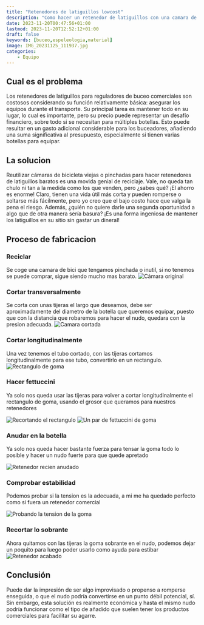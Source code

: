 ```yaml
---
title: "Retenedores de latiguillos lowcost"
description: "Como hacer un retenedor de latiguillos con una camara de bicicleta usada"
date: 2023-11-20T00:47:56+01:00
lastmod: 2023-11-20T12:52:12+01:00
draft: false
keywords: [buceo,espeleologia,material]
image: IMG_20231125_111937.jpg
categories:
    - Equipo
---
```


## Cual es el problema

Los retenedores de latiguillos para reguladores de buceo comerciales son costosos considerando su función relativamente básica: asegurar los equipos durante el transporte. Su principal tarea es mantener todo en su lugar, lo cual es importante, pero su precio puede representar un desafío financiero, sobre todo si se necesitan para múltiples botellas. Esto puede resultar en un gasto adicional considerable para los buceadores, añadiendo una suma significativa al presupuesto, especialmente si tienen varias botellas para equipar.

## La solucion

Reutilizar cámaras de bicicleta viejas o pinchadas para hacer retenedores de latiguillos baratos es una movida genial de reciclaje. Vale, no queda tan chulo ni tan a la medida como los que venden, pero ¿sabes qué? ¡El ahorro es enorme! Claro, tienen una vida útil más corta y pueden romperse o soltarse más fácilmente, pero yo creo que el bajo costo hace que valga la pena el riesgo. Además, ¿quién no quiere darle una segunda oportunidad a algo que de otra manera sería basura? ¡Es una forma ingeniosa de mantener los latiguillos en su sitio sin gastar un dineral!

## Proceso de fabricacion

### Reciclar
Se coge una camara de bici que tengamos pinchada o inutil, si no tenemos se puede comprar, sigue siendo mucho mas barato.
![Cámara original](IMG_20231125_111333.jpg)

### Cortar transversalmente
Se corta con unas tijeras el largo que deseamos, debe ser aproximadamente del diametro de la botella que queremos equipar, puesto que con la distancia que robaremos para hacer el nudo, quedara con la presion adecuada.
![Camara cortada](IMG_20231125_111348.jpg)

### Cortar longitudinalmente
Una vez tenemos el tubo cortado, con las tijeras cortamos longitudinalmente para ese tubo, convertirlo en un rectangulo.
![Rectangulo de goma](IMG_20231125_111404.jpg)

### Hacer fettuccini
Ya solo nos queda usar las tijeras para volver a cortar longitudinalmente el rectangulo de goma, usando el grosor que queramos para nuestros retenedores

![Recortando el rectangulo](IMG_20231125_111445.jpg)
![Un par de fettuccini de goma](IMG_20231125_111549.jpg)

### Anudar en la botella

Ya solo nos queda hacer bastante fuerza para tensar la goma todo lo posible y hacer un nudo fuerte para que quede apretado

![Retenedor recien anudado](IMG_20231125_111813.jpg)

### Comprobar estabilidad
Podemos probar si la tension es la adecuada, a mi me ha quedado perfecto como si fuera un retenedor comercial

![Probando la tension de la goma](IMG_20231125_111859.jpg)

### Recortar lo sobrante
Ahora quitamos con las tijeras la goma sobrante en el nudo, podemos dejar un poquito para luego poder usarlo como ayuda para estibar
![Retenedor acabado](IMG_20231125_111937.jpg)

## Conclusión

Puede dar la impresión de ser algo improvisado o propenso a romperse enseguida, o que el nudo podría convertirse en un punto débil potencial, sí. Sin embargo, esta solución es realmente económica y hasta el mismo nudo podría funcionar como el tipo de añadido que suelen tener los productos comerciales para facilitar su agarre.








